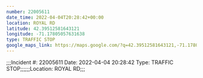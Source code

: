 ```yaml
---
number: 22005611
date_time: 2022-04-04T20:28:42+00:00
location: ROYAL RD
latitude: 42.39512581643121
longitude: -71.17805057631638
type: TRAFFIC STOP
google_maps_link: https://maps.google.com/?q=42.39512581643121,-71.17805057631638
---
```


;;;Incident #: 22005611   Date: 2022-04-04 20:28:42   Type: TRAFFIC STOP;;;;;;Location: ROYAL RD;;;
